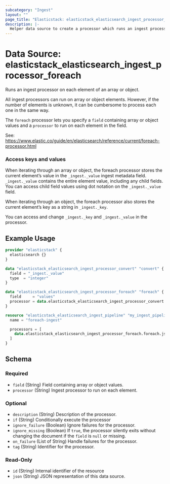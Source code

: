 ```yaml
---
subcategory: "Ingest"
layout: ""
page_title: "Elasticstack: elasticstack_elasticsearch_ingest_processor_foreach Data Source"
description: |-
  Helper data source to create a processor which runs an ingest processor on each element of an array or object.
---
```


# Data Source: elasticstack_elasticsearch_ingest_processor_foreach

Runs an ingest processor on each element of an array or object.

All ingest processors can run on array or object elements. However, if the number of elements is unknown, it can be cumbersome to process each one in the same way.

The `foreach` processor lets you specify a `field` containing array or object values and a `processor` to run on each element in the field.

See: https://www.elastic.co/guide/en/elasticsearch/reference/current/foreach-processor.html


### Access keys and values

When iterating through an array or object, the foreach processor stores the current element’s value in the `_ingest._value` ingest metadata field. `_ingest._value` contains the entire element value, including any child fields. You can access child field values using dot notation on the `_ingest._value` field.

When iterating through an object, the foreach processor also stores the current element’s key as a string in `_ingest._key`.

You can access and change `_ingest._key` and `_ingest._value` in the processor.



## Example Usage

```terraform
provider "elasticstack" {
  elasticsearch {}
}

data "elasticstack_elasticsearch_ingest_processor_convert" "convert" {
  field = "_ingest._value"
  type  = "integer"
}

data "elasticstack_elasticsearch_ingest_processor_foreach" "foreach" {
  field     = "values"
  processor = data.elasticstack_elasticsearch_ingest_processor_convert.convert.json
}

resource "elasticstack_elasticsearch_ingest_pipeline" "my_ingest_pipeline" {
  name = "foreach-ingest"

  processors = [
    data.elasticstack_elasticsearch_ingest_processor_foreach.foreach.json
  ]
}
```

<!-- schema generated by tfplugindocs -->
## Schema

### Required

- `field` (String) Field containing array or object values.
- `processor` (String) Ingest processor to run on each element.

### Optional

- `description` (String) Description of the processor.
- `if` (String) Conditionally execute the processor
- `ignore_failure` (Boolean) Ignore failures for the processor.
- `ignore_missing` (Boolean) If `true`, the processor silently exits without changing the document if the `field` is `null` or missing.
- `on_failure` (List of String) Handle failures for the processor.
- `tag` (String) Identifier for the processor.

### Read-Only

- `id` (String) Internal identifier of the resource
- `json` (String) JSON representation of this data source.

